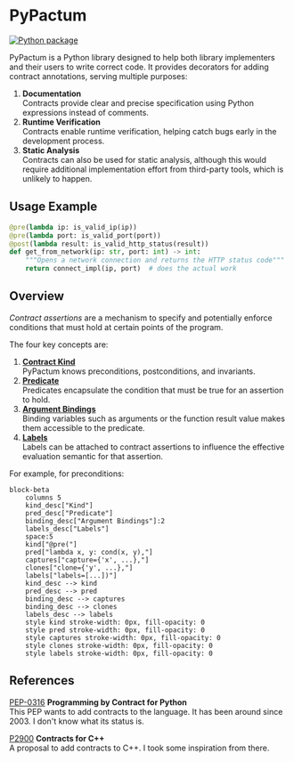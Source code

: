 # PyPactum

[![Python package](https://github.com/jan-moeller/pactum/actions/workflows/python-package.yml/badge.svg)](https://github.com/jan-moeller/pactum/actions/workflows/python-package.yml)

PyPactum is a Python library designed to help both library implementers and their users to write
correct code. It provides decorators for adding contract annotations, serving multiple purposes:

1. **Documentation**  
   Contracts provide clear and precise specification using Python expressions instead of
   comments.
2. **Runtime Verification**  
   Contracts enable runtime verification, helping catch bugs early in the development process.
3. **Static Analysis**  
   Contracts can also be used for static analysis, although this would require additional
   implementation effort from third-party tools, which is unlikely to happen.

## Usage Example

```python
@pre(lambda ip: is_valid_ip(ip))
@pre(lambda port: is_valid_port(port))
@post(lambda result: is_valid_http_status(result))
def get_from_network(ip: str, port: int) -> int:
    """Opens a network connection and returns the HTTP status code"""
    return connect_impl(ip, port)  # does the actual work
```

## Overview

_Contract assertions_ are a mechanism to specify and potentially enforce conditions that must hold
at certain points of the program.

The four key concepts are:

1. **[Contract Kind](/docs/contract_kinds.md)**  
   PyPactum knows preconditions, postconditions, and invariants.
2. **[Predicate](/docs/predicates.md)**  
   Predicates encapsulate the condition that must be true for an assertion to hold.
3. **[Argument Bindings](/docs/argument_binding.md)**  
   Binding variables such as arguments or the function result value makes them accessible to the
   predicate.
4. **[Labels](/docs/evaluation_semantic.md)**  
   Labels can be attached to contract assertions to influence the effective evaluation semantic for
   that assertion.

For example, for preconditions:

```mermaid
block-beta
    columns 5
    kind_desc["Kind"]
    pred_desc["Predicate"]
    binding_desc["Argument Bindings"]:2
    labels_desc["Labels"]
    space:5
    kind["@pre("]
    pred["lambda x, y: cond(x, y),"]
    captures["capture={'x', ...},"]
    clones["clone={'y', ...},"]
    labels["labels=[...])"]
    kind_desc --> kind
    pred_desc --> pred
    binding_desc --> captures
    binding_desc --> clones
    labels_desc --> labels
    style kind stroke-width: 0px, fill-opacity: 0
    style pred stroke-width: 0px, fill-opacity: 0
    style captures stroke-width: 0px, fill-opacity: 0
    style clones stroke-width: 0px, fill-opacity: 0
    style labels stroke-width: 0px, fill-opacity: 0
```

## References

[PEP-0316](https://peps.python.org/pep-0316/) **Programming by Contract for Python**  
This PEP wants to add contracts to the language. It has been around since 2003. I don't know what
its status is.

[P2900](https://wg21.link/p2900) **Contracts for C++**  
A proposal to add contracts to C++. I took some inspiration from there.